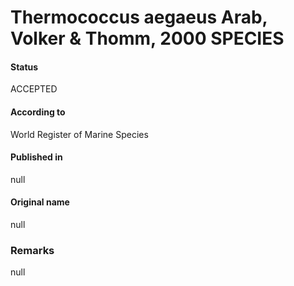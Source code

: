 # Thermococcus aegaeus Arab, Volker & Thomm, 2000 SPECIES

#### Status
ACCEPTED

#### According to
World Register of Marine Species

#### Published in
null

#### Original name
null

### Remarks
null